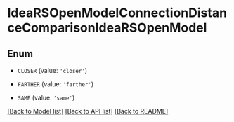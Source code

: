 # IdeaRSOpenModelConnectionDistanceComparisonIdeaRSOpenModel


## Enum

* `CLOSER` (value: `'closer'`)

* `FARTHER` (value: `'farther'`)

* `SAME` (value: `'same'`)

[[Back to Model list]](../README.md#documentation-for-models) [[Back to API list]](../README.md#documentation-for-api-endpoints) [[Back to README]](../README.md)


